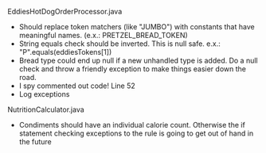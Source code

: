 EddiesHotDogOrderProcessor.java

 - Should replace token matchers (like "JUMBO") with constants that have meaningful names. (e.x.: PRETZEL_BREAD_TOKEN)
 - String equals check should be inverted. This is null safe. e.x.: "P".equals(eddiesTokens[1])
 - Bread type could end up null if a new unhandled type is added. Do a null check and throw a friendly exception to make things easier down the road.
 - I spy commented out code! Line 52
 - Log exceptions


NutritionCalculator.java

 - Condiments should have an individual calorie count. Otherwise the if statement checking exceptions to the rule is going to get out of hand in the future
